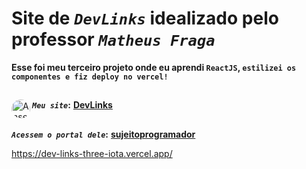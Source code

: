 # Site de _`DevLinks`_ idealizado pelo professor _`Matheus Fraga`_
**Esse foi meu terceiro projeto onde eu aprendi `ReactJS`, `estilizei os componentes e fiz deploy no vercel!`** <br>
##
**_`Meu site`_:**</div>
<a href="https://dev-links-three-iota.vercel.app/" target="_blank"><img align="left" alt="Ansel-pic" height="30" style="border-radius:30px;" src="https://user-images.githubusercontent.com/66381597/167222900-88b7923c-a06d-46d4-bd88-8ed2cb883f7d.png" target="_blank">  **DevLinks** </a>
##
**_`Acessem o portal dele`_:** <a href="https://sujeitoprogramador.com/fabricadeaplicativos/" target="_blank"> **sujeitoprogramador**</a> 













https://dev-links-three-iota.vercel.app/
